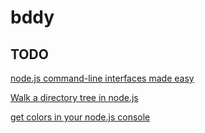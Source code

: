 # bddy

## TODO

[node.js command-line interfaces made easy](https://github.com/tj/commander.js)

[Walk a directory tree in node.js](https://github.com/substack/node-findit)

[get colors in your node.js console](https://github.com/Marak/colors.js)




